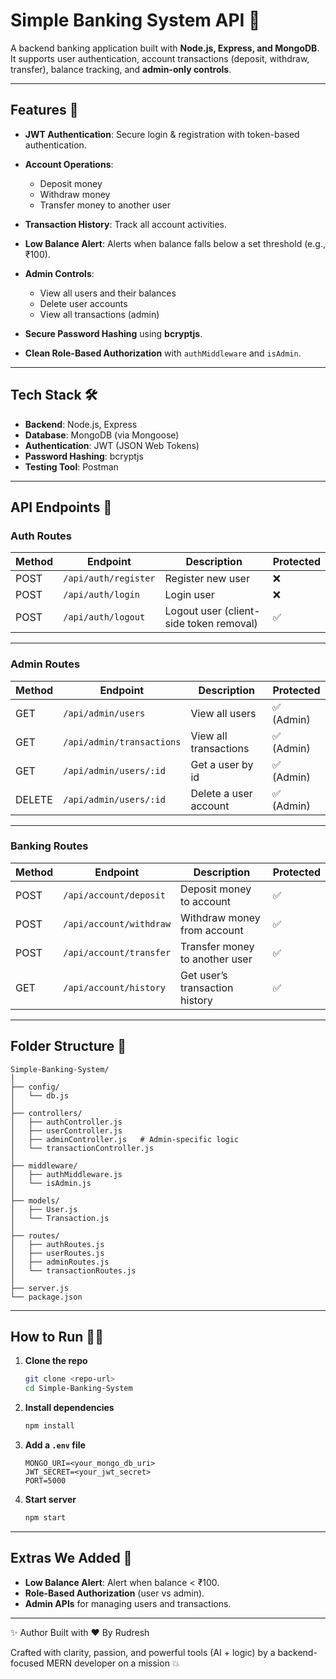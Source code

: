 # **Simple Banking System API** 🏦

A backend banking application built with **Node.js, Express, and MongoDB**. It supports user authentication, account transactions (deposit, withdraw, transfer), balance tracking, and **admin-only controls**.

---

## **Features** 🚀

- **JWT Authentication**: Secure login & registration with token-based authentication.
- **Account Operations**:

  - Deposit money
  - Withdraw money
  - Transfer money to another user

- **Transaction History**: Track all account activities.
- **Low Balance Alert**: Alerts when balance falls below a set threshold (e.g., ₹100).
- **Admin Controls**:

  - View all users and their balances
  - Delete user accounts
  - View all transactions (admin)

- **Secure Password Hashing** using **bcryptjs**.
- **Clean Role-Based Authorization** with `authMiddleware` and `isAdmin`.

---

## **Tech Stack** 🛠️

- **Backend**: Node.js, Express
- **Database**: MongoDB (via Mongoose)
- **Authentication**: JWT (JSON Web Tokens)
- **Password Hashing**: bcryptjs
- **Testing Tool**: Postman

---

## **API Endpoints** 📌

### **Auth Routes**

| Method | Endpoint             | Description                             | Protected |
| ------ | -------------------- | --------------------------------------- | --------- |
| POST   | `/api/auth/register` | Register new user                       | ❌        |
| POST   | `/api/auth/login`    | Login user                              | ❌        |
| POST   | `/api/auth/logout`   | Logout user (client-side token removal) | ✅        |

---

### **Admin Routes**

| Method | Endpoint                  | Description           | Protected  |
| ------ | ------------------------- | --------------------- | ---------- |
| GET    | `/api/admin/users`        | View all users        | ✅ (Admin) |
| GET    | `/api/admin/transactions` | View all transactions | ✅ (Admin) |
| GET    | `/api/admin/users/:id`    | Get a user by id      | ✅ (Admin) |
| DELETE | `/api/admin/users/:id`    | Delete a user account | ✅ (Admin) |

---

### **Banking Routes**

| Method | Endpoint                | Description                    | Protected |
| ------ | ----------------------- | ------------------------------ | --------- |
| POST   | `/api/account/deposit`  | Deposit money to account       | ✅        |
| POST   | `/api/account/withdraw` | Withdraw money from account    | ✅        |
| POST   | `/api/account/transfer` | Transfer money to another user | ✅        |
| GET    | `/api/account/history`  | Get user’s transaction history | ✅        |

---

## **Folder Structure** 📂

```
Simple-Banking-System/
│
├── config/
│   └── db.js
│
├── controllers/
│   ├── authController.js
│   ├── userController.js
│   ├── adminController.js   # Admin-specific logic
│   └── transactionController.js
│
├── middleware/
│   ├── authMiddleware.js
│   └── isAdmin.js
│
├── models/
│   ├── User.js
│   └── Transaction.js
│
├── routes/
│   ├── authRoutes.js
│   ├── userRoutes.js
│   ├── adminRoutes.js
│   └── transactionRoutes.js
│
├── server.js
└── package.json
```

---

## **How to Run** 🏃‍♂️

1. **Clone the repo**

   ```bash
   git clone <repo-url>
   cd Simple-Banking-System
   ```

2. **Install dependencies**

   ```bash
   npm install
   ```

3. **Add a `.env` file**

   ```
   MONGO_URI=<your_mongo_db_uri>
   JWT_SECRET=<your_jwt_secret>
   PORT=5000
   ```

4. **Start server**

   ```bash
   npm start
   ```

---

## **Extras We Added** 🌟

- **Low Balance Alert**: Alert when balance < ₹100.
- **Role-Based Authorization** (user vs admin).
- **Admin APIs** for managing users and transactions.

---

✨ Author
Built with ❤️ By Rudresh

Crafted with clarity, passion, and powerful tools (AI + logic) by
a backend-focused MERN developer on a mission 💥
